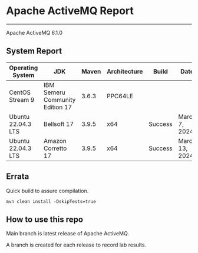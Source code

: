 # Apache ActiveMQ Report
--- 

Apache ActiveMQ 6.1.0

## System Report

| Operating System    | JDK       | Maven | Architecture | Build | Date  |
|---------------------|-----------|-------|--------------|-------|-------|
| CentOS Stream 9         | IBM Semeru Community Edition 17   | 3.6.3 | PPC64LE      |  |  |
| Ubuntu 22.04.3 LTS          | Bellsoft 17   | 3.9.5 | x64      | Success | March 7, 2024 |
| Ubuntu 22.04.3 LTS          | Amazon Corretto 17   | 3.9.5 | x64      | Success | March 13, 2024 |



## Errata


Quick build to assure compilation. 
```
mvn clean install -DskipTests=true
```

## How to use this repo

Main branch is latest release of Apache ActiveMQ.

A branch is created for each release to record lab results.
